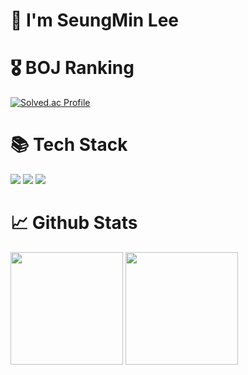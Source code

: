 # 🥳 I'm SeungMin Lee

# 🎖️ BOJ Ranking
[![Solved.ac Profile](http://mazassumnida.wtf/api/v2/generate_badge?boj=steampower33)](https://solved.ac/steampower33/)

# 📚 Tech Stack 
<img src="https://img.shields.io/badge/c-00599C?style=flat-square&logo=c%2B%2B&logoColor=white"/></a>
<img src="https://img.shields.io/badge/c++-00599C?style=flat-square&logo=c%2B%2B&logoColor=white"/></a>
<img src="https://img.shields.io/badge/Python-3776AB?style=flat-square&logo=python%2B%2B&logoColor=white"/></a>

# 📈 Github Stats
<p>
  <img height="180em" src="https://github-readme-stats.vercel.app/api?username=steampower33&show_icons=true&include_all_commits=true&bg_color=30,e96443,904e95&title_color=fff&text_color=fff">
  <img height="180em" src="https://github-readme-stats.vercel.app/api/top-langs/?username=steampower33&layout=compact&bg_color=30,e96443,904e95&title_color=fff&text_color=fff">
</p>
